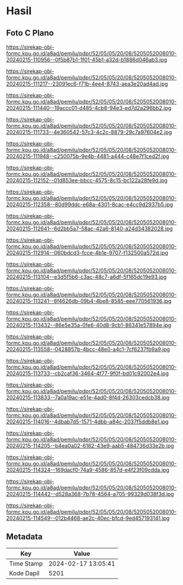 # Hasil

## Foto C Plano

https://sirekap-obj-formc.kpu.go.id/a8ad/pemilu/pdpr/52/05/05/20/08/5205052008010-20240215-110956--0f5b87b1-1f01-45b1-a32d-b1886d046ab3.jpg

https://sirekap-obj-formc.kpu.go.id/a8ad/pemilu/pdpr/52/05/05/20/08/5205052008010-20240215-111217--23091ec6-f71b-4ee4-8743-aea3e20ad4ad.jpg

https://sirekap-obj-formc.kpu.go.id/a8ad/pemilu/pdpr/52/05/05/20/08/5205052008010-20240215-111440--19accc01-d485-4cb8-94e3-ed7d2a296bb2.jpg

https://sirekap-obj-formc.kpu.go.id/a8ad/pemilu/pdpr/52/05/05/20/08/5205052008010-20240215-111733--4e360542-57c3-4c2c-8879-29c7a97604e2.jpg

https://sirekap-obj-formc.kpu.go.id/a8ad/pemilu/pdpr/52/05/05/20/08/5205052008010-20240215-111948--c250075b-9e4b-4481-a444-c48e7f1ced2f.jpg

https://sirekap-obj-formc.kpu.go.id/a8ad/pemilu/pdpr/52/05/05/20/08/5205052008010-20240215-112152--01d853ee-bbcc-4575-8c15-bc122a28fe9d.jpg

https://sirekap-obj-formc.kpu.go.id/a8ad/pemilu/pdpr/52/05/05/20/08/5205052008010-20240215-112358--80d99ddc-e68a-4301-8cac-e4cc9d2937b5.jpg

https://sirekap-obj-formc.kpu.go.id/a8ad/pemilu/pdpr/52/05/05/20/08/5205052008010-20240215-112641--6d2bb5a7-58ac-42a6-8140-a24d34382028.jpg

https://sirekap-obj-formc.kpu.go.id/a8ad/pemilu/pdpr/52/05/05/20/08/5205052008010-20240215-112914--060bdcd3-fcce-4b1e-9707-f132500a572d.jpg

https://sirekap-obj-formc.kpu.go.id/a8ad/pemilu/pdpr/52/05/05/20/08/5205052008010-20240215-113104--e3d5f5b6-c3ac-48c7-a6df-5f165dc19e93.jpg

https://sirekap-obj-formc.kpu.go.id/a8ad/pemilu/pdpr/52/05/05/20/08/5205052008010-20240215-113241--6f4626db-09b4-4be8-8585-eee770561936.jpg

https://sirekap-obj-formc.kpu.go.id/a8ad/pemilu/pdpr/52/05/05/20/08/5205052008010-20240215-113432--86e5e35a-0fe6-40d8-9cb1-86341e57894e.jpg

https://sirekap-obj-formc.kpu.go.id/a8ad/pemilu/pdpr/52/05/05/20/08/5205052008010-20240215-113558--0428857b-4bcc-48e0-a4c1-7cf6237fb9a9.jpg

https://sirekap-obj-formc.kpu.go.id/a8ad/pemilu/pdpr/52/05/05/20/08/5205052008010-20240215-113733--cb2caf36-3464-4f77-9f0f-bd01c92002e4.jpg

https://sirekap-obj-formc.kpu.go.id/a8ad/pemilu/pdpr/52/05/05/20/08/5205052008010-20240215-113833--7a0a19ac-e51e-4ad0-8f4d-26303cedcb38.jpg

https://sirekap-obj-formc.kpu.go.id/a8ad/pemilu/pdpr/52/05/05/20/08/5205052008010-20240215-114016--4dbab7d5-1571-4dbb-a84c-2037f5ddb8e1.jpg

https://sirekap-obj-formc.kpu.go.id/a8ad/pemilu/pdpr/52/05/05/20/08/5205052008010-20240215-114205--b4ea0a02-6162-43e9-aab5-484736d33e2b.jpg

https://sirekap-obj-formc.kpu.go.id/a8ad/pemilu/pdpr/52/05/05/20/08/5205052008010-20240215-114324--169dacf0-74a9-4586-857d-e4f23f09cdda.jpg

https://sirekap-obj-formc.kpu.go.id/a8ad/pemilu/pdpr/52/05/05/20/08/5205052008010-20240215-114442--d528a368-7b78-4564-a705-99329d038f3d.jpg

https://sirekap-obj-formc.kpu.go.id/a8ad/pemilu/pdpr/52/05/05/20/08/5205052008010-20240215-114549--012b4468-ae2c-40ec-bfcd-9ed457193141.jpg


## Metadata

| Key        | Value               |
| ---------- | ------------------- |
| Time Stamp | 2024-02-17 13:05:41 |
| Kode Dapil | 5201                |



